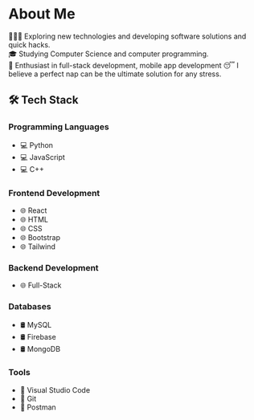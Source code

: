 # About Me

👨🏻‍💻 Exploring new technologies and developing software solutions and quick hacks.  
🎓 Studying Computer Science and computer programming.  
🌱 Enthusiast in full-stack development, mobile app development
😴 I believe a perfect nap can be the ultimate solution for any stress.

## 🛠 Tech Stack

### Programming Languages
- 💻 Python
- 💻 JavaScript
- 💻 C++

### Frontend Development
- 🌐 React
- 🌐 HTML
- 🌐 CSS
- 🌐 Bootstrap
- 🌐 Tailwind

### Backend Development
- 🌐 Full-Stack

### Databases
- 🛢 MySQL
- 🛢 Firebase
- 🛢 MongoDB

### Tools
- 🔧 Visual Studio Code
- 🔧 Git
- 🔧 Postman


<!---
Ronak55/Ronak55 is a ✨ special ✨ repository because its `README.md` (this file) appears on your GitHub profile.
You can click the Preview link to take a look at your changes.
--->
